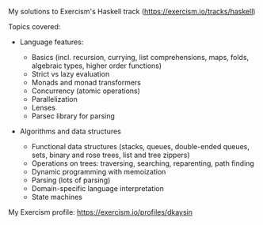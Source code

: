 My solutions to Exercism's Haskell track (https://exercism.io/tracks/haskell)

Topics covered:

* Language features:
	* Basics (incl. recursion, currying, list comprehensions, maps, folds, algebraic types, higher order functions)
	* Strict vs lazy evaluation
	* Monads and monad transformers
	* Concurrency (atomic operations)
	* Parallelization
	* Lenses
	* Parsec library for parsing

* Algorithms and data structures
	* Functional data structures (stacks, queues, double-ended queues, sets, binary and rose trees, list and tree zippers)
	* Operations on trees: traversing, searching, reparenting, path finding
	* Dynamic programming with memoization
	* Parsing (lots of parsing)
	* Domain-specific language interpretation
	* State machines


My Exercism profile: https://exercism.io/profiles/dkaysin